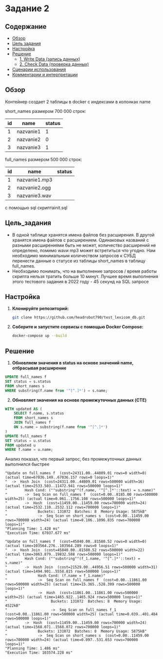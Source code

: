 # Задание 2



## Содержание

- [Обзор](#обзор)
- [Цель задания](#цель_задания)
- [Настройка](#настройка)
- [Решение](#решение)
  - [1. Write Data (запись данных)](#1-write-data-запись-данных)
  - [2. Check Data (проверка данных)](#2-check-data-проверка-данных)
- [Сценарии использования](#сценарии-использования)
- [Комментарии и интерпретации](#комментарии-и-интерпретации)


## Обзор

Контейнер создает 2 таблицы в docker с индексами в колонках name

short_names размером 700 000 строк:

| id | name      | status |
|----|-----------|--------|
| 1  | nazvanie1 | 1      |
| 2  | nazvanie2 | 0      |
| 3  | nazvanie3 | 1      |

full_names размером 500 000 строк:

| id | name          | status |
|----|---------------|--------|
| 1  | nazvanie1.mp3 |        |
| 2  | nazvanie2.ogg |        |
| 3  | nazvanie3.wav |        |

с помощью sql скриптаinit.sql
## Цель_задания

-  В одной таблице хранятся имена файлов без расширения. В другой хранятся имена файлов с 
расширением. Одинаковых названий с разными расширениями быть не может, количество 
расширений не определено, помимо wavи mp3 может встретиться что угодно. 
Нам необходимо минимальным количеством запросов к СУБД перенести данные о статусе из таблицы 
short_names в таблицу full_names. 
- Необходимо понимать, что на выполнение запросов / время работы скрипта нельзя тратить больше 10 
минут. Лучшее время выполнения этого тестового задания в 2022 году - 45 секунд на SQL запросе

## Настройка

1. **Клонируйте репозиторий:**

   ```bash
   git clone https://github.com/headrobot790/test_lexicom_db.git

2. **Соберите и запустите сервисы с помощью Docker Compose:**
   ```bash
   docker-compose up --build

## Решение
1. **Обновляем значения в status на основе значений name, отбрасывая расширение**
```sql
UPDATE full_names f
SET status = s.status
FROM short_names s
WHERE substring(f.name from '^[^.]*') = s.name;
```

2. **Обновляет значения на основе промежуточных данных (CTE)**
```sql
WITH updated AS (
    SELECT f.name, s.status
    FROM short_names s
    JOIN full_names f
    ON s.name = substring(f.name from '^[^.]*')
)
UPDATE full_names f
SET status = u.status
FROM updated u
WHERE f.name = u.name;
```

Анализ показал, что первый запрос, без промежуточных данных выполнился быстрее

```text
"Update on full_names f  (cost=24311.00..44809.01 rows=0 width=0) (actual time=67036.149..67036.157 rows=0 loops=1)"
"  ->  Hash Join  (cost=24311.00..44809.01 rows=500000 width=16) (actual time=2533.503..11472.941 rows=500000 loops=1)"
"        Hash Cond: (""substring""(f.name, '^[^.]*'::text) = s.name)"
"        ->  Seq Scan on full_names f  (cost=0.00..8185.00 rows=500000 width=25) (actual time=0.061..1756.108 rows=500000 loops=1)"
"        ->  Hash  (cost=11459.00..11459.00 rows=700000 width=24) (actual time=2532.110..2532.112 rows=700000 loops=1)"
"              Buckets: 131072  Batches: 8  Memory Usage: 5875kB"
"              ->  Seq Scan on short_names s  (cost=0.00..11459.00 rows=700000 width=24) (actual time=0.106..1096.835 rows=700000 loops=1)"
"Planning Time: 1.428 ms"
"Execution Time: 67037.677 ms"
```

```text
"Update on full_names f  (cost=45840.00..81580.52 rows=0 width=0) (actual time=103564.276..103564.289 rows=0 loops=1)"
"  ->  Hash Join  (cost=45840.00..81580.52 rows=500000 width=22) (actual time=3063.879..19832.588 rows=500000 loops=1)"
"        Hash Cond: (""substring""(f_1.name, '^[^.]*'::text) = s.name)"
"        ->  Hash Join  (cost=21529.00..44956.51 rows=500000 width=31) (actual time=1494.901..5558.815 rows=500000 loops=1)"
"              Hash Cond: (f.name = f_1.name)"
"              ->  Seq Scan on full_names f  (cost=0.00..11861.00 rows=500000 width=25) (actual time=15.365..528.399 rows=500000 loops=1)"
"              ->  Hash  (cost=11861.00..11861.00 rows=500000 width=25) (actual time=1465.922..1465.924 rows=500000 loops=1)"
"                    Buckets: 131072  Batches: 8  Memory Usage: 4522kB"
"                    ->  Seq Scan on full_names f_1  (cost=0.00..11861.00 rows=500000 width=25) (actual time=0.039..401.484 rows=500000 loops=1)"
"        ->  Hash  (cost=11459.00..11459.00 rows=700000 width=24) (actual time=1568.071..1568.072 rows=700000 loops=1)"
"              Buckets: 131072  Batches: 8  Memory Usage: 5875kB"
"              ->  Seq Scan on short_names s  (cost=0.00..11459.00 rows=700000 width=24) (actual time=0.097..531.653 rows=700000 loops=1)"
"Planning Time: 1.486 ms"
"Execution Time: 103574.228 ms"
```
